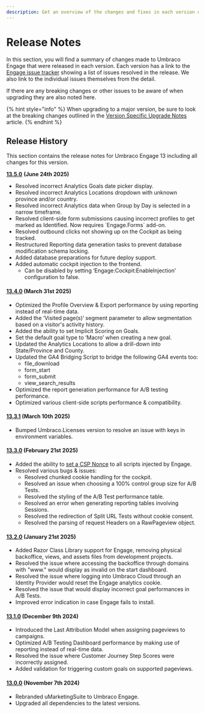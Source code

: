 ```yaml
---
description: Get an overview of the changes and fixes in each version of Umbraco Engage.
---
```


# Release Notes

In this section, you will find a summary of changes made to Umbraco Engage that were released in each version. Each version has a link to the [Engage issue tracker](https://github.com/umbraco/Umbraco.Engage.Issues/) showing a list of issues resolved in the release. We also link to the individual issues themselves from the detail.

If there are any breaking changes or other issues to be aware of when upgrading they are also noted here.

{% hint style="info" %}
When upgrading to a major version, be sure to look at the breaking changes outlined in the [Version Specific Upgrade Notes](upgrading/version-specific-upgrade-notes.md) article.
{% endhint %}

## Release History

This section contains the release notes for Umbraco Engage 13 including all changes for this version.



[**13.5.0**](https://www.nuget.org/packages/Umbraco.Engage/13.5.0) **(June 24th 2025)**

* Resolved incorrect Analytics Goals date picker display.
* Resolved incorrect Analytics Locations dropdown with unknown province and/or country.
* Resolved incorrect Analytics data when Group by Day is selected in a narrow timeframe.
* Resolved client-side form submissions causing incorrect profiles to get marked as Identified. Now requires \`Engage.Forms\` add-on.
* Resolved outbound clicks not showing up on the Cockpit as being tracked.
* Restructured Reporting data generation tasks to prevent database modification schema locking.
* Added database preparations for future deploy support.
* Added automatic cockpit injection to the frontend.
  * Can be disabled by setting ‘Engage:Cockpit:EnableInjection’ configuration to false.

#### [13.4.0](https://www.nuget.org/packages/Umbraco.Engage/13.4.0) (March 31st 2025)

* Optimized the Profile Overview & Export performance by using reporting instead of real-time data.
* Added the ‘Visited page(s)’ segment parameter to allow segmentation based on a visitor's activity history.
* Added the ability to set Implicit Scoring on Goals.
* Set the default goal type to ‘Macro’ when creating a new goal.
* Updated the Analytics Locations to allow a drill-down into State/Province and County.
* Updated the GA4 Bridging Script to bridge the following GA4 events too:
  * file\_download
  * form\_start
  * form\_submit
  * view\_search\_results
* Optimized the report generation performance for A/B testing performance.
* Optimized various client-side scripts performance & compatibility.

#### [13.3.1](https://www.nuget.org/packages/Umbraco.Engage/13.3.1) (March 10th 2025)

* Bumped Umbraco.Licenses version to resolve an issue with keys in environment variables.

#### [**13.3.0**](https://www.nuget.org/packages/Umbraco.Engage/13.3.0) **(February 21st 2025)**

* Added the ability to [set a CSP Nonce](getting-started/for-developers/content-security-policy-nonce-configuration.md) to all scripts injected by Engage.
* Resolved various bugs & issues:
  * Resolved chunked cookie handling for the cockpit.
  * Resolved an issue when choosing a 100% control group size for A/B Tests.
  * Resolved the styling of the A/B Test performance table.
  * Resolved an error when generating reporting tables involving Sessions.
  * Resolved the redirection of Split URL Tests without cookie consent.
  * Resolved the parsing of request Headers on a RawPageview object.

#### [**13.2.0**](https://www.nuget.org/packages/Umbraco.Engage/13.2.0) **(January 21st 2025)**

* Added Razor Class Library support for Engage, removing physical backoffice, views, and assets files from development projects.
* Resolved the issue where accessing the backoffice through domains with "www." would display as invalid on the start dashboard.
* Resolved the issue where logging into Umbraco Cloud through an Identity Provider would reset the Engage analytics cookie.
* Resolved the issue that would display incorrect goal performances in A/B Tests.
* Improved error indication in case Engage fails to install.

#### [**13.1.0**](https://www.nuget.org/packages/Umbraco.Engage/13.1.0) **(December 9th 2024)**

* Introduced the Last Attribution Model when assigning pageviews to campaigns.
* Optimized A/B Testing Dashboard performance by making use of reporting instead of real-time data.
* Resolved the issue where Customer Journey Step Scores were incorrectly assigned.
* Added validation for triggering custom goals on supported pageviews.

#### [**13.0.0**](https://www.nuget.org/packages/Umbraco.Engage/13.0.0) **(November 7th 2024)**

* Rebranded uMarketingSuite to Umbraco Engage.
* Upgraded all dependencies to the latest versions.
